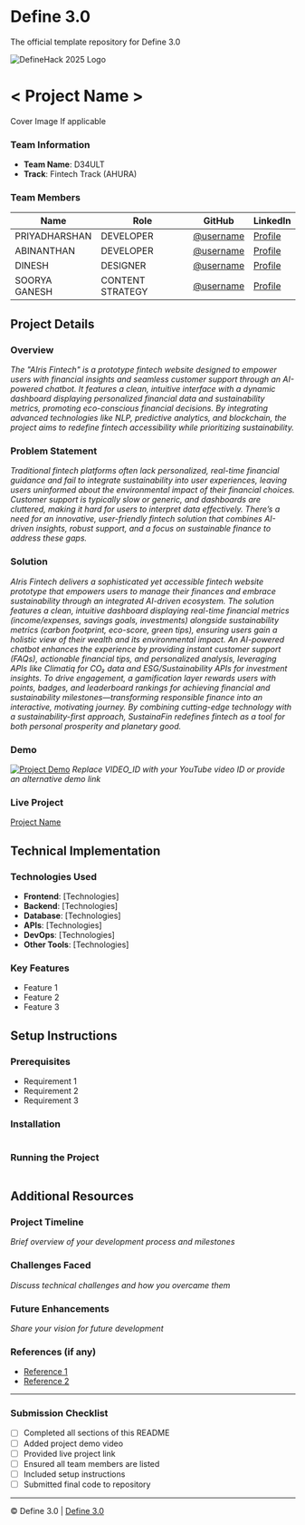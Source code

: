 
# Define 3.0
The official template repository for Define 3.0

![DefineHack 2025 Logo](https://github.com/user-attachments/assets/8173bc16-418e-4912-b500-c6427e4ba4b6)



# < Project Name >
 Cover Image  If applicable

### Team Information
- **Team Name**: D34ULT 
- **Track**: Fintech Track (AHURA)

### Team Members
| Name | Role | GitHub | LinkedIn |
|------|------|--------|----------|
| PRIYADHARSHAN | DEVELOPER | [@username](https://github.com/priyadharshan2003) | [Profile](https://in.linkedin.com/in/priyadharshan-chandranath) |
| ABINANTHAN | DEVELOPER | [@username](https://github.com/Abinanthan47) | [Profile](https://www.linkedin.com/in/abinanthan-24btr/) |
| DINESH | DESIGNER | [@username](https://github.com/Dinesh-DK124) | [Profile](https://in.linkedin.com/in/dinesh-dk-03979b265) |
| SOORYA GANESH | CONTENT STRATEGY | [@username](https://github.com/Sooryaganesh114) | [Profile](https://www.linkedin.com/in/soorya-ganesh-sakthivel-94525a274) |

## Project Details

### Overview
_The "AIris Fintech" is a prototype fintech website designed to empower users with financial insights and seamless customer support through an AI-powered chatbot. It features a clean, intuitive interface with a dynamic dashboard displaying personalized financial data and sustainability metrics, promoting eco-conscious financial decisions. By integrating advanced technologies like NLP, predictive analytics, and blockchain, the project aims to redefine fintech accessibility while prioritizing sustainability._

### Problem Statement
_Traditional fintech platforms often lack personalized, real-time financial guidance and fail to integrate sustainability into user experiences, leaving users uninformed about the environmental impact of their financial choices. Customer support is typically slow or generic, and dashboards are cluttered, making it hard for users to interpret data effectively. There’s a need for an innovative, user-friendly fintech solution that combines AI-driven insights, robust support, and a focus on sustainable finance to address these gaps._

### Solution
_AIris Fintech delivers a sophisticated yet accessible fintech website prototype that empowers users to manage their finances and embrace sustainability through an integrated AI-driven ecosystem. The solution features a clean, intuitive dashboard displaying real-time financial metrics (income/expenses, savings goals, investments) alongside sustainability metrics (carbon footprint, eco-score, green tips), ensuring users gain a holistic view of their wealth and its environmental impact. An AI-powered chatbot enhances the experience by providing instant customer support (FAQs), actionable financial tips, and personalized analysis, leveraging APIs like Climatiq for CO₂ data and ESG/Sustainability APIs for investment insights. To drive engagement, a gamification layer rewards users with points, badges, and leaderboard rankings for achieving financial and sustainability milestones—transforming responsible finance into an interactive, motivating journey. By combining cutting-edge technology with a sustainability-first approach, SustainaFin redefines fintech as a tool for both personal prosperity and planetary good._

### Demo
[![Project Demo](https://img.youtube.com/vi/VIDEO_ID/0.jpg)](https://www.youtube.com/watch?v=VIDEO_ID)
_Replace VIDEO_ID with your YouTube video ID or provide an alternative demo link_

### Live Project
[Project Name](https://your-project-url.com)

## Technical Implementation


### Technologies Used
- **Frontend**: [Technologies]
- **Backend**: [Technologies]
- **Database**: [Technologies]
- **APIs**: [Technologies]
- **DevOps**: [Technologies]
- **Other Tools**: [Technologies]

### Key Features
- Feature 1
- Feature 2
- Feature 3

## Setup Instructions

### Prerequisites
- Requirement 1
- Requirement 2
- Requirement 3

### Installation 
```bash

```

### Running the Project
```bash

```

## Additional Resources

### Project Timeline
_Brief overview of your development process and milestones_

### Challenges Faced
_Discuss technical challenges and how you overcame them_

### Future Enhancements
_Share your vision for future development_

### References (if any)
- [Reference 1](link)
- [Reference 2](link)

---

### Submission Checklist
- [ ] Completed all sections of this README
- [ ] Added project demo video
- [ ] Provided live project link
- [ ] Ensured all team members are listed
- [ ] Included setup instructions
- [ ] Submitted final code to repository

---

© Define 3.0 | [Define 3.0](https://www.define3.xyz/)
